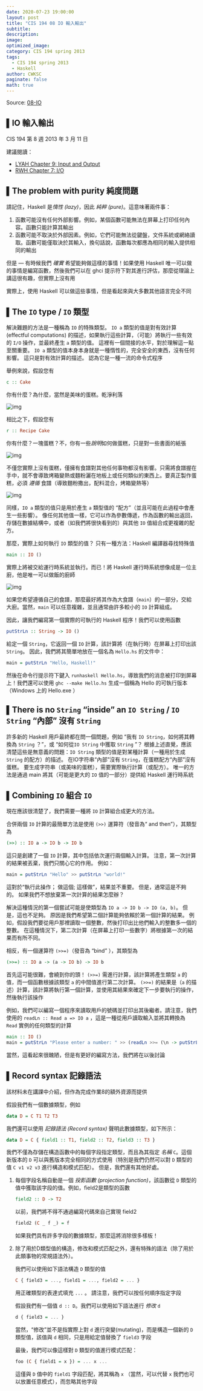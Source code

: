 ```yaml
---
date: 2020-07-23 19:00:00
layout: post
title: "CIS 194 08 IO 輸入輸出"
subtitle: 
description: 
image: 
optimized_image: 
category: CIS 194 spring 2013
tags:
  - CIS 194 spring 2013
  - Haskell
author: CWKSC
paginate: false
math: true
---
```


Source: [08-IO](https://www.seas.upenn.edu/~cis194/spring13/lectures/08-IO.html)

## ▌IO 輸入輸出

CIS 194 第 8 週
2013 年 3 月 11 日

建議閱讀：

- [LYAH Chapter 9: Input and Output](http://learnyouahaskell.com/input-and-output)
- [RWH Chapter 7: I/O](http://book.realworldhaskell.org/read/io.html)

## ▌The problem with purity 純度問題

請記住，Haskell 是*惰性 (lazy)*，因此 *純粹 (pure)*。這意味著兩件事：

1. 函數可能沒有任何外部影響。例如，某個函數可能無法在屏幕上打印任何內容。函數只能計算其輸出
2. 函數可能不取決於外部因素。例如，它們可能無法從鍵盤，文件系統或網絡讀取。函數可能僅取決於其輸入，換句話說，函數每次都應為相同的輸入提供相同的輸出

但是 — 有時候我們 *確實* 希望能夠做這樣的事情！如果使用 Haskell 唯一可以做的事情是編寫函數，然後我們可以在 ghci 提示符下對其進行評估，那麼從理論上講這很有趣，但實際上沒有用

實際上，使用 Haskell 可以做這些事情，但是看起來與大多數其他語言完全不同

## ▌The `IO` type / `IO` 類型

解決難題的方法是一種稱為 `IO` 的特殊類型。 `IO a` 類型的值是對有效計算 (effectful computations) 的描述，如果執行這些計算，（可能）將執行一些有效的 `I/O` 操作，並最終產生 `a` 類型的值。 這裡有一個間接的水平，對於理解這一點至關重要。 `IO a` 類型的值本身本身就是一種惰性的，完全安全的東西，沒有任何影響。 這只是對有效計算的描述。 認為它是一種一流的命令式程序

舉例來說，假設您有

```haskell
c :: Cake
```

你有什麼？為什麼，當然是美味的蛋糕。乾淨利落

![img](https://www.seas.upenn.edu/~cis194/spring13/static/cake.jpg)

相比之下，假設您有

```haskell
r :: Recipe Cake
```

你有什麼？一塊蛋糕？不，你有一些*說明*如何做蛋糕，只是對一些書面的紙張

![img](https://www.seas.upenn.edu/~cis194/spring13/static/recipe.gif)

不僅您實際上沒有蛋糕，僅擁有食譜對其他任何事物都沒有影響。只需將食譜握在手中，就不會導致烤箱變熱或麵粉灑在地板上或任何類似的東西上。要真正製作蛋糕，必須 *遵循* 食譜（導致麵粉撒出，配料混合，烤箱變熱等）

![img](https://www.seas.upenn.edu/~cis194/spring13/static/fire.jpg)

同樣，`IO a` 類型的值只是用於產生 `a` 類型值的 “配方”（並且可能在此過程中會產生一些影響）。 像任何其他值一樣，它可以作為參數傳遞，作為函數的輸出返回，存儲在數據結構中，或者（如我們將很快看到的）與其他 `IO` 值組合成更複雜的配方。

那麼，實際上如何執行 `IO` 類型的值？ 只有一種方法：Haskell 編譯器尋找特殊值

```haskell
main :: IO ()
```

實際上將被交給運行時系統並執行。而已！將 Haskell 運行時系統想像成是一位主廚，他是唯一可以做飯的廚師

![img](https://www.seas.upenn.edu/~cis194/spring13/static/chef.jpg)

如果您希望遵循自己的食譜，那麼最好將其作為大食譜（`main`）的一部分，交給大廚。當然，`main` 可以任意複雜，並且通常由許多較小的 `IO` 計算組成。

因此，讓我們編寫第一個實際的可執行的 Haskell 程序！我們可以使用函數

```haskell
putStrLn :: String -> IO ()
```

給定一個 `String`，它返回一個 `IO` 計算，該計算將（在執行時）在屏幕上打印出該 `String`。 因此，我們將其簡單地放在一個名為 `Hello.hs` 的文件中：

```haskell
main = putStrLn "Hello, Haskell!"
```

然後在命令行提示符下鍵入 `runhaskell Hello.hs`，導致我們的消息被打印到屏幕上！我們還可以使用 `ghc --make Hello.hs` 生成一個稱為 Hello 的可執行版本（Windows 上的 Hello.exe ）

## ▌There is no `String` “inside” an `IO String` / `IO String` “內部” 沒有 `String`

許多新的 Haskell 用戶最終都在問一個問題，例如 “我有 `IO String`，如何將其轉換為 `String` ？”，或 “如何從`IO String` 中獲取 `String` ”？ 根據上述直覺，應該清楚這些是無意義的問題：`IO String` 類型的值是對某種計算（一種用於生成 `String` 的配方）的描述。 在IO字符串“內部”沒有 `String`，在蛋糕配方“內部”沒有蛋糕。 要生成字符串（或美味的蛋糕），需要實際執行計算（或配方）。 唯一的方法是通過 main 將其（可能是更大的 `IO` 值的一部分）提供給 Haskell 運行時系統

## ▌Combining `IO` 組合 `IO`

現在應該很清楚了，我們需要一種將 `IO` 計算組合成更大的方法。

合併兩個 `IO` 計算的最簡單方法是使用 `(>>)` 運算符（發音為“ and then”），其類型為

```haskell
(>>) :: IO a -> IO b -> IO b
```

這只是創建了一個 `IO` 計算，其中包括依次運行兩個輸入計算。 注意，第一次計算的結果被丟棄，我們只關心它的作用。 例如：

```haskell
main = putStrLn "Hello" >> putStrLn "world!"
```

這對於“執行此操作； 做這個; 這樣做”，結果並不重要。 但是，通常這是不夠的。 如果我們不想放棄第一次計算的結果怎麼辦？

解決這種情況的第一個嘗試可能是使類型為 `IO a -> IO b -> IO (a, b)`。 但是，這也不足夠。 原因是我們希望第二個計算能夠依賴於第一個計算的結果。 例如，假設我們要從用戶那裡讀取一個整數，然後打印出比他們輸入的整數多一個的整數。 在這種情況下，第二次計算（在屏幕上打印一些數字）將根據第一次的結果而有所不同。

相反，有一個運算符 `(>>=)`（發音為 “bind” ），其類型為

```haskell
(>>=) :: IO a -> (a -> IO b) -> IO b
```

首先這可能很難，會繞到你的頭！ `(>>=)` 需進行計算，該計算將產生類型 `a` 的值，而一個函數根據該類型 `a` 的中間值進行第二次計算。 `(>>=)` 的結果是（`a` 的描述）計算，該計算將執行第一個計算，並使用其結果來確定下一步要執行的操作，然後執行該操作

例如，我們可以編寫一個程序來讀取用戶的號碼並打印出其後繼者。請注意，我們使用的 `readLn :: Read a => IO a` ，這是一種從用戶讀取輸入並將其轉換為 `Read` 實例的任何類型的計算

```haskell
main :: IO ()
main = putStrLn "Please enter a number: " >> (readLn >>= (\n -> putStrLn (show (n+1))))
```

當然，這看起來很醜陋，但是有更好的編寫方法，我們將在以後討論

## ▌Record syntax 記錄語法

該材料未在講課中介紹，但作為完成作業8的額外資源而提供

假設我們有一個數據類型，例如

```haskell
data D = C T1 T2 T3
```

我們還可以使用 *記錄語法 (Record syntax)* 聲明此數據類型，如下所示：

```haskell
data D = C { field1 :: T1, field2 :: T2, field3 :: T3 }
```

我們不僅為存儲在構造函數中的每個字段指定類型，而且為其指定 *名稱* `C`。這個新版本的 `D` 可以與舊版本完全相同的方式使用（特別是我們仍然可以對 `D` 類型的值 `C v1 v2 v3` 進行構造和模式匹配）。 但是，我們還有其他好處。

1. 每個字段名稱自動是一個 *投影函數 (projection function)*，該函數從 `D` 類型的值中獲取該字段的值。例如，field2是類型的函數

   ```haskell
   field2 :: D -> T2
   ```

   以前，我們將不得不通過編寫代碼來自己實現 field2

   ```haskell
   field2 (C _ f _) = f
   ```

   如果我們具有許多字段的數據類型，那麼這將消除很多樣板！

2. 除了用於D類型值的構造，修改和模式匹配之外，還有特殊的語法（除了用於此類事物的常規語法外）。

   我們可以使用如下語法構造 `D` 類型的值

   ```haskell
   C { field3 = ..., field1 = ..., field2 = ... }
   ```

   用正確類型的表達式填充 `...` 。 請注意，我們可以按任何順序指定字段

   假設我們有一個值 `d :: D`。我們可以使用如下語法進行 *修改*  `d`

   ```haskell
   d { field3 = ... }
   ```

   當然，“修改”並不是指實際上對 `d` 進行突變(mutating)，而是構造一個新的 `D` 類型值，該值與 `d` 相同，只是用給定值替換了 `field3` 字段

   最後，我們可以像這樣對 `D` 類型的值進行模式匹配：

   ```haskell
   foo (C { field1 = x }) = ... x ...
   ```

   這僅與 `D` 值中的 `field1` 字段匹配，將其稱為 `x` （當然，可以代替 `x` 我們也可以放置任意模式），而忽略其他字段